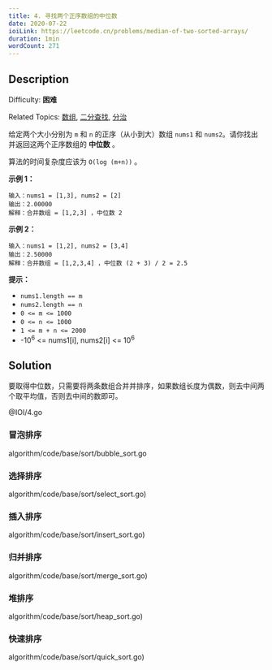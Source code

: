 ```yaml
---
title: 4. 寻找两个正序数组的中位数
date: 2020-07-22
ioiLink: https://leetcode.cn/problems/median-of-two-sorted-arrays/
duration: 1min
wordCount: 271
---
```


## Description

Difficulty: **困难**

Related Topics: [数组](https://leetcode.cn/tag/array/), [二分查找](https://leetcode.cn/tag/binary-search/), [分治](https://leetcode.cn/tag/divide-and-conquer/)


给定两个大小分别为 `m` 和 `n` 的正序（从小到大）数组 `nums1` 和 `nums2`。请你找出并返回这两个正序数组的 **中位数** 。

算法的时间复杂度应该为 `O(log (m+n))` 。

**示例 1：**

```
输入：nums1 = [1,3], nums2 = [2]
输出：2.00000
解释：合并数组 = [1,2,3] ，中位数 2
```

**示例 2：**

```
输入：nums1 = [1,2], nums2 = [3,4]
输出：2.50000
解释：合并数组 = [1,2,3,4] ，中位数 (2 + 3) / 2 = 2.5
```

**提示：**

*   `nums1.length == m`
*   `nums2.length == n`
*   `0 <= m <= 1000`
*   `0 <= n <= 1000`
*   `1 <= m + n <= 2000`
*   -10<sup>6</sup> <= nums1[i], nums2[i] <= 10<sup>6</sup>


## Solution

要取得中位数，只需要将两条数组合并并排序，如果数组长度为偶数，则去中间两个取平均值，否则去中间的数即可。

@IOI/4.go

### 冒泡排序

algorithm/code/base/sort/bubble_sort.go

### 选择排序

algorithm/code/base/sort/select_sort.go)

### 插入排序

algorithm/code/base/sort/insert_sort.go)

### 归并排序

algorithm/code/base/sort/merge_sort.go)

### 堆排序

algorithm/code/base/sort/heap_sort.go)

### 快速排序

algorithm/code/base/sort/quick_sort.go)
